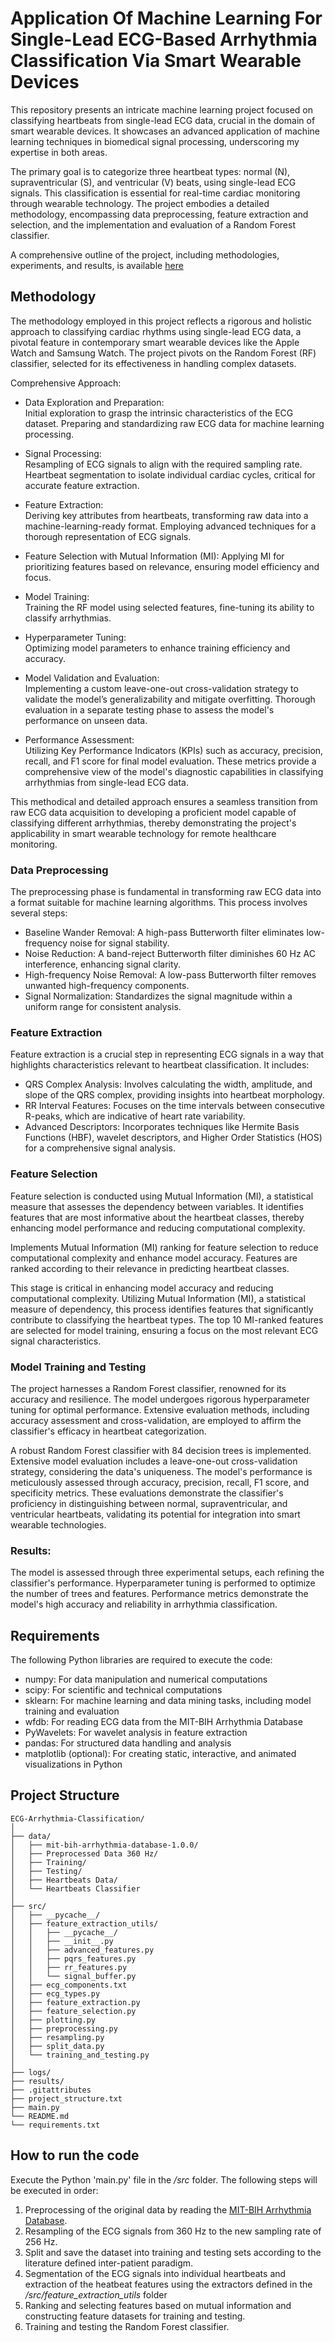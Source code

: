 #  Application Of Machine Learning For Single-Lead ECG-Based Arrhythmia Classification Via Smart Wearable Devices
This repository presents an intricate machine learning project focused on classifying heartbeats from single-lead ECG data, crucial in the domain of smart wearable devices. It showcases an advanced application of machine learning techniques in biomedical signal processing, underscoring my expertise in both areas.

The primary goal is to categorize three heartbeat types: normal (N), supraventricular (S), and ventricular (V) beats, using single-lead ECG signals. This classification is essential for real-time cardiac monitoring through wearable technology. The project embodies a detailed methodology, encompassing data preprocessing, feature extraction and selection, and the implementation and evaluation of a Random Forest classifier.

A comprehensive outline of the project, including methodologies, experiments, and results, is available [here](https://github.com/hima-97/ECG-Arrhythmia-Classification/blob/master/Himanshu%20Kumar%20-%20Application%20of%20Machine%20Learning%20for%20Single-Lead%20ECG-Based%20Arrhythmia%20Classification%20via%20Smart%20Wearable%20Devices.pdf)

## Methodology
The methodology employed in this project reflects a rigorous and holistic approach to classifying cardiac rhythms using single-lead ECG data, a pivotal feature in contemporary smart wearable devices like the Apple Watch and Samsung Watch. The project pivots on the Random Forest (RF) classifier, selected for its effectiveness in handling complex datasets.

Comprehensive Approach:

* Data Exploration and Preparation:  
Initial exploration to grasp the intrinsic characteristics of the ECG dataset.
Preparing and standardizing raw ECG data for machine learning processing.

* Signal Processing:  
Resampling of ECG signals to align with the required sampling rate.
Heartbeat segmentation to isolate individual cardiac cycles, critical for accurate feature extraction.

* Feature Extraction:  
Deriving key attributes from heartbeats, transforming raw data into a machine-learning-ready format.
Employing advanced techniques for a thorough representation of ECG signals.

* Feature Selection with Mutual Information (MI):
Applying MI for prioritizing features based on relevance, ensuring model efficiency and focus.

* Model Training:  
Training the RF model using selected features, fine-tuning its ability to classify arrhythmias.

* Hyperparameter Tuning:  
Optimizing model parameters to enhance training efficiency and accuracy.

* Model Validation and Evaluation:  
Implementing a custom leave-one-out cross-validation strategy to validate the model’s generalizability and mitigate overfitting.
Thorough evaluation in a separate testing phase to assess the model's performance on unseen data.

* Performance Assessment:  
Utilizing Key Performance Indicators (KPIs) such as accuracy, precision, recall, and F1 score for final model evaluation.
These metrics provide a comprehensive view of the model's diagnostic capabilities in classifying arrhythmias from single-lead ECG data.

This methodical and detailed approach ensures a seamless transition from raw ECG data acquisition to developing a proficient model capable of classifying different arrhythmias, thereby demonstrating the project's applicability in smart wearable technology for remote healthcare monitoring.

### Data Preprocessing
The preprocessing phase is fundamental in transforming raw ECG data into a format suitable for machine learning algorithms. 
This process involves several steps:

* Baseline Wander Removal: A high-pass Butterworth filter eliminates low-frequency noise for signal stability.
* Noise Reduction: A band-reject Butterworth filter diminishes 60 Hz AC interference, enhancing signal clarity.
* High-frequency Noise Removal: A low-pass Butterworth filter removes unwanted high-frequency components.
* Signal Normalization: Standardizes the signal magnitude within a uniform range for consistent analysis.

### Feature Extraction
Feature extraction is a crucial step in representing ECG signals in a way that highlights characteristics relevant to heartbeat classification. It includes:

* QRS Complex Analysis: Involves calculating the width, amplitude, and slope of the QRS complex, providing insights into heartbeat morphology.
* RR Interval Features: Focuses on the time intervals between consecutive R-peaks, which are indicative of heart rate variability.
* Advanced Descriptors: Incorporates techniques like Hermite Basis Functions (HBF), wavelet descriptors, and Higher Order Statistics (HOS) for a comprehensive signal analysis.

### Feature Selection
Feature selection is conducted using Mutual Information (MI), a statistical measure that assesses the dependency between variables. It identifies features that are most informative about the heartbeat classes, thereby enhancing model performance and reducing computational complexity.

Implements Mutual Information (MI) ranking for feature selection to reduce computational complexity and enhance model accuracy.
Features are ranked according to their relevance in predicting heartbeat classes.

This stage is critical in enhancing model accuracy and reducing computational complexity. Utilizing Mutual Information (MI), a statistical measure of dependency, this process identifies features that significantly contribute to classifying the heartbeat types. The top 10 MI-ranked features are selected for model training, ensuring a focus on the most relevant ECG signal characteristics.

### Model Training and Testing
The project harnesses a Random Forest classifier, renowned for its accuracy and resilience. The model undergoes rigorous hyperparameter tuning for optimal performance. Extensive evaluation methods, including accuracy assessment and cross-validation, are employed to affirm the classifier's efficacy in heartbeat categorization.

A robust Random Forest classifier with 84 decision trees is implemented. Extensive model evaluation includes a leave-one-out cross-validation strategy, considering the data's uniqueness. The model's performance is meticulously assessed through accuracy, precision, recall, F1 score, and specificity metrics. These evaluations demonstrate the classifier's proficiency in distinguishing between normal, supraventricular, and ventricular heartbeats, validating its potential for integration into smart wearable technologies.

### Results:
The model is assessed through three experimental setups, each refining the classifier's performance.
Hyperparameter tuning is performed to optimize the number of trees and features.
Performance metrics demonstrate the model's high accuracy and reliability in arrhythmia classification.

## Requirements
The following Python libraries are required to execute the code: 

* numpy: For data manipulation and numerical computations
* scipy: For scientific and technical computations
* sklearn: For machine learning and data mining tasks, including model training and evaluation
* wfdb: For reading ECG data from the MIT-BIH Arrhythmia Database
* PyWavelets: For wavelet analysis in feature extraction
* pandas: For structured data handling and analysis
* matplotlib (optional): For creating static, interactive, and animated visualizations in Python

## Project Structure

```
ECG-Arrhythmia-Classification/
│
├── data/
│   ├── mit-bih-arrhythmia-database-1.0.0/
│   ├── Preprocessed Data 360 Hz/
│   ├── Training/
│   ├── Testing/
│   ├── Heartbeats Data/
│   └── Heartbeats Classifier
│
├── src/
│   ├── __pycache__/
│   ├── feature_extraction_utils/
│   │   ├── __pycache__/
│   │   ├── __init__.py
│   │   ├── advanced_features.py
│   │   ├── pqrs_features.py
│   │   ├── rr_features.py
│   │   └── signal_buffer.py
│   ├── ecg_components.txt
│   ├── ecg_types.py
│   ├── feature_extraction.py
│   ├── feature_selection.py
│   ├── plotting.py
│   ├── preprocessing.py
│   ├── resampling.py
│   ├── split_data.py
│   └── training_and_testing.py
│
├── logs/
├── results/
├── .gitattributes
├── project_structure.txt
├── main.py
└── README.md
└── requirements.txt
```

## How to run the code
Execute the Python 'main.py' file in the _/src_ folder. The following steps will be executed in order:

1. Preprocessing of the original data by reading the [MIT-BIH Arrhythmia Database](https://physionet.org/content/mitdb/1.0.0/).
2. Resampling of the ECG signals from 360 Hz to the new sampling rate of 256 Hz.
3. Split and save the dataset into training and testing sets according to the literature defined inter-patient paradigm.
4. Segmentation of the ECG signals into individual heartbeats and extraction of the heatbeat features using the extractors defined in the _/src/feature_extraction_utils_ folder
5. Ranking and selecting features based on mutual information and constructing feature datasets for training and testing.
6. Training and testing the Random Forest classifier.